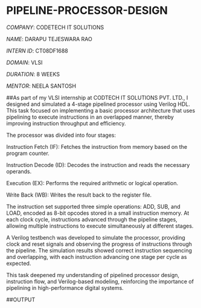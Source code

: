 # PIPELINE-PROCESSOR-DESIGN

*COMPANY*: CODETECH IT SOLUTIONS

*NAME*: DARAPU TEJESWARA RAO

*INTERN ID*: CT08DF1688

*DOMAIN*: VLSI

*DURATION*: 8 WEEKS

*MENTOR*: NEELA SANTOSH

##As part of my VLSI internship at CODTECH IT SOLUTIONS PVT. LTD., I designed and simulated a 4-stage pipelined processor using Verilog HDL. This task focused on implementing a basic processor architecture that uses pipelining to execute instructions in an overlapped manner, thereby improving instruction throughput and efficiency.

The processor was divided into four stages:

Instruction Fetch (IF): Fetches the instruction from memory based on the program counter.

Instruction Decode (ID): Decodes the instruction and reads the necessary operands.

Execution (EX): Performs the required arithmetic or logical operation.

Write Back (WB): Writes the result back to the register file.

The instruction set supported three simple operations: ADD, SUB, and LOAD, encoded as 8-bit opcodes stored in a small instruction memory. At each clock cycle, instructions advanced through the pipeline stages, allowing multiple instructions to execute simultaneously at different stages.

A Verilog testbench was developed to simulate the processor, providing clock and reset signals and observing the progress of instructions through the pipeline. The simulation results showed correct instruction sequencing and overlapping, with each instruction advancing one stage per cycle as expected.

This task deepened my understanding of pipelined processor design, instruction flow, and Verilog-based modeling, reinforcing the importance of pipelining in high-performance digital systems.

##OUTPUT



